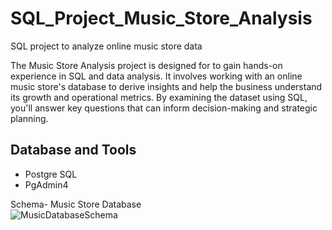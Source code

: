# SQL_Project_Music_Store_Analysis
SQL project to analyze online music store data

The Music Store Analysis project is designed for to gain hands-on experience in SQL and data analysis. It involves working with an online music store's database to derive insights and help the business understand its growth and operational metrics. By examining the dataset using SQL, you'll answer key questions that can inform decision-making and strategic planning.



## Database and Tools
* Postgre SQL
* PgAdmin4

Schema- Music Store Database  
![MusicDatabaseSchema](https://user-images.githubusercontent.com/112153548/213707717-bfc9f479-52d9-407b-99e1-e94db7ae10a3.png)
